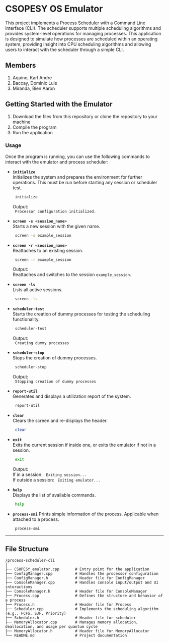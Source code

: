 # CSOPESY OS Emulator

This project implements a Process Scheduler with a Command Line Interface (CLI). The scheduler supports multiple scheduling algorithms and provides system-level operations for managing processes. This application is designed to simulate how processes are scheduled within an operating system, providing insight into CPU scheduling algorithms and allowing users to interact with the scheduler through a simple CLI.

## Members

1. Aquino, Karl Andre
2. Baccay, Dominic Luis
3. Miranda, Bien Aaron

## Getting Started with the Emulator

1. Download the files from this repository or clone the repository to your machine
2. Compile the program
3. Run the application

### Usage

Once the program is running, you can use the following commands to interact with the emulator and process scheduler:

-   **`initialize`**  
    Initializes the system and prepares the environment for further operations. This must be run before starting any session or scheduler test.

    ```bash
     initialize
    ```

    Output:  
    ` Processor configuration initialized.`

-   **`screen -s <session_name>`**  
    Starts a new session with the given name.

    ```bash
     screen -s example_session
    ```

-   **`screen -r <session_name>`**  
    Reattaches to an existing session.

    ```bash
     screen -r example_session
    ```

    Output:  
    Reattaches and switches to the session `example_session`.

-   **`screen -ls`**  
    Lists all active sessions.

    ```bash
     screen -ls
    ```

-   **`scheduler-test`**  
    Starts the creation of dummy processes for testing the scheduling functionality.

    ```bash
     scheduler-test
    ```

    Output:  
    ` Creating dummy processes`

-   **`scheduler-stop`**  
    Stops the creation of dummy processes.

    ```bash
     scheduler-stop
    ```

    Output:  
    ` Stopping creation of dummy processes`

-   **`report-util`**  
    Generates and displays a utilization report of the system.

    ```bash
     report-util
    ```

-   **`clear`**  
    Clears the screen and re-displays the header.

    ```bash
     clear
    ```

-   **`exit`**  
    Exits the current session if inside one, or exits the emulator if not in a session.

    ```bash
     exit
    ```

    Output:  
    If in a session: ` Exiting session...`  
    If outside a session: ` Exiting emulator...`

-   **`help`**  
    Displays the list of available commands.

    ```bash
     help
    ```

-   **`process-smi`**
    Prints simple information of the process. Applicable when attached to a process.

    ```bash
     process-smi
    ```

---

## File Structure

```
/process-scheduler-cli
│
├── CSOPESY_emulator.cpp       # Entry point for the application
├── ConfigManager.cpp          # Handles the processor configuration
├── ConfigManager.h            # Header file for ConfigManager
├── ConsoleManager.cpp         # Handles console input/output and UI interactions
├── ConsoleManager.h           # Header file for ConsoleManager
├── Process.cpp                # Defines the structure and behavior of a process
├── Process.h                  # Header file for Process
├── Scheduler.cpp              # Implements the scheduling algorithm (e.g., FCFS, SJF, Priority)
├── Scheduler.h                # Header file for scheduler
├── MemoryAllocator.cpp        # Manages memory allocation, deallocation, and usage per quantum cycle
├── MemoryAllocator.h          # Header file for MemoryAllocator
└── README.md                  # Project documentation
```